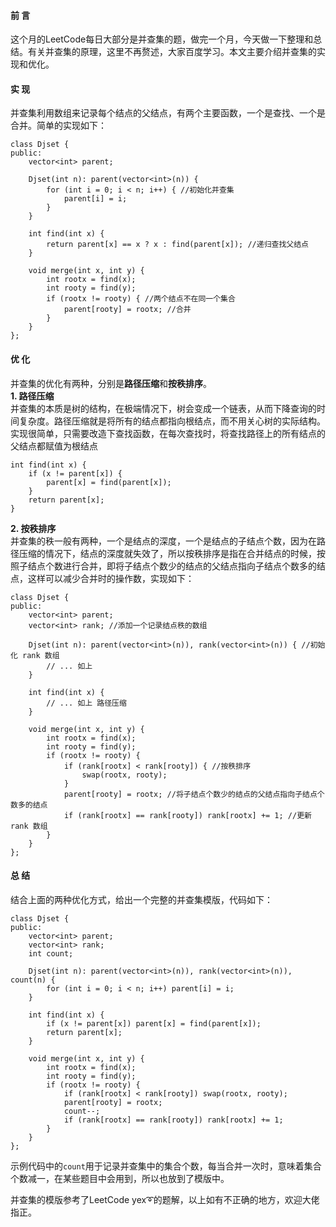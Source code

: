#### 前 言
这个月的LeetCode每日大部分是并查集的题，做完一个月，今天做一下整理和总结。有关并查集的原理，这里不再赘述，大家百度学习。本文主要介绍并查集的实现和优化。

#### 实 现
并查集利用数组来记录每个结点的父结点，有两个主要函数，一个是查找、一个是合并。简单的实现如下：
```
class Djset {
public:
    vector<int> parent;

    Djset(int n): parent(vector<int>(n)) {
        for (int i = 0; i < n; i++) { //初始化并查集
            parent[i] = i;
        }
    }
    
    int find(int x) {
        return parent[x] == x ? x : find(parent[x]); //递归查找父结点
    }
    
    void merge(int x, int y) {
        int rootx = find(x);
        int rooty = find(y);
        if (rootx != rooty) { //两个结点不在同一个集合
            parent[rooty] = rootx; //合并
        }
    }
};
```
#### 优 化
并查集的优化有两种，分别是**路径压缩**和**按秩排序**。  
**1. 路径压缩**  
并查集的本质是树的结构，在极端情况下，树会变成一个链表，从而下降查询的时间复杂度。路径压缩就是将所有的结点都指向根结点，而不用关心树的实际结构。实现很简单，只需要改造下查找函数，在每次查找时，将查找路径上的所有结点的父结点都赋值为根结点
```
int find(int x) {
    if (x != parent[x]) {
        parent[x] = find(parent[x]);
    }
    return parent[x];
}
```
**2. 按秩排序**  
并查集的秩一般有两种，一个是结点的深度，一个是结点的子结点个数，因为在路径压缩的情况下，结点的深度就失效了，所以按秩排序是指在合并结点的时候，按照子结点个数进行合并，即将子结点个数少的结点的父结点指向子结点个数多的结点，这样可以减少合并时的操作数，实现如下：
```
class Djset {
public:
    vector<int> parent;
    vector<int> rank; //添加一个记录结点秩的数组

    Djset(int n): parent(vector<int>(n)), rank(vector<int>(n)) { //初始化 rank 数组
        // ... 如上
    }
    
    int find(int x) {
        // ... 如上 路径压缩
    }
    
    void merge(int x, int y) {
        int rootx = find(x);
        int rooty = find(y);
        if (rootx != rooty) {
            if (rank[rootx] < rank[rooty]) { //按秩排序
                swap(rootx, rooty);
            }
            parent[rooty] = rootx; //将子结点个数少的结点的父结点指向子结点个数多的结点
            if (rank[rootx] == rank[rooty]) rank[rootx] += 1; //更新 rank 数组
        }
    }
};
```

#### 总 结
结合上面的两种优化方式，给出一个完整的并查集模版，代码如下：
```
class Djset {
public:
    vector<int> parent;
    vector<int> rank;
    int count;

    Djset(int n): parent(vector<int>(n)), rank(vector<int>(n)), count(n) {
        for (int i = 0; i < n; i++) parent[i] = i;
    }
    
    int find(int x) {
        if (x != parent[x]) parent[x] = find(parent[x]);
        return parent[x];
    }
    
    void merge(int x, int y) {
        int rootx = find(x);
        int rooty = find(y);
        if (rootx != rooty) {
            if (rank[rootx] < rank[rooty]) swap(rootx, rooty);
            parent[rooty] = rootx;
            count--;
            if (rank[rootx] == rank[rooty]) rank[rootx] += 1;
        }
    }
};
```
示例代码中的`count`用于记录并查集中的集合个数，每当合并一次时，意味着集合个数减一，在某些题目中会用到，所以也放到了模版中。  

并查集的模版参考了LeetCode yex➰的题解，以上如有不正确的地方，欢迎大佬指正。